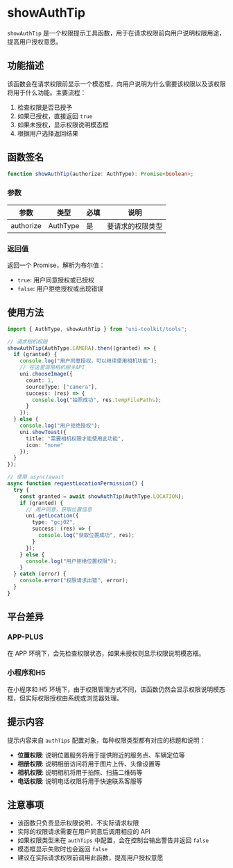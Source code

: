 # showAuthTip

`showAuthTip` 是一个权限提示工具函数，用于在请求权限前向用户说明权限用途，提高用户授权意愿。

## 功能描述

该函数会在请求权限前显示一个模态框，向用户说明为什么需要该权限以及该权限将用于什么功能。主要流程：

1. 检查权限是否已授予
2. 如果已授权，直接返回 `true`
3. 如果未授权，显示权限说明模态框
4. 根据用户选择返回结果

## 函数签名

```typescript
function showAuthTip(authorize: AuthType): Promise<boolean>;
```

### 参数

| 参数      | 类型     | 必填 | 说明             |
| --------- | -------- | ---- | ---------------- |
| authorize | AuthType | 是   | 要请求的权限类型 |

### 返回值

返回一个 Promise，解析为布尔值：

- `true`: 用户同意授权或已授权
- `false`: 用户拒绝授权或出现错误

## 使用方法

```typescript
import { AuthType, showAuthTip } from "uni-toolkit/tools";

// 请求相机权限
showAuthTip(AuthType.CAMERA).then((granted) => {
  if (granted) {
    console.log("用户同意授权，可以继续使用相机功能");
    // 在这里调用相机相关API
    uni.chooseImage({
      count: 1,
      sourceType: ["camera"],
      success: (res) => {
        console.log("拍照成功", res.tempFilePaths);
      }
    });
  } else {
    console.log("用户拒绝授权");
    uni.showToast({
      title: "需要相机权限才能使用此功能",
      icon: "none"
    });
  }
});

// 使用 async/await
async function requestLocationPermission() {
  try {
    const granted = await showAuthTip(AuthType.LOCATION);
    if (granted) {
      // 用户同意，获取位置信息
      uni.getLocation({
        type: "gcj02",
        success: (res) => {
          console.log("获取位置成功", res);
        }
      });
    } else {
      console.log("用户拒绝位置权限");
    }
  } catch (error) {
    console.error("权限请求出错", error);
  }
}
```

## 平台差异

### APP-PLUS

在 APP 环境下，会先检查权限状态，如果未授权则显示权限说明模态框。

### 小程序和H5

在小程序和 H5 环境下，由于权限管理方式不同，该函数仍然会显示权限说明模态框，但实际权限授权由系统或浏览器处理。

## 提示内容

提示内容来自 `authTips` 配置对象，每种权限类型都有对应的标题和说明：

- **位置权限**: 说明位置服务将用于提供附近的服务点、车辆定位等
- **相册权限**: 说明相册访问将用于图片上传、头像设置等
- **相机权限**: 说明相机将用于拍照、扫描二维码等
- **电话权限**: 说明电话权限将用于快速联系客服等

## 注意事项

- 该函数只负责显示权限说明，不实际请求权限
- 实际的权限请求需要在用户同意后调用相应的 API
- 如果权限类型未在 `authTips` 中配置，会在控制台输出警告并返回 `false`
- 模态框显示失败时也会返回 `false`
- 建议在实际请求权限前调用此函数，提高用户授权意愿
